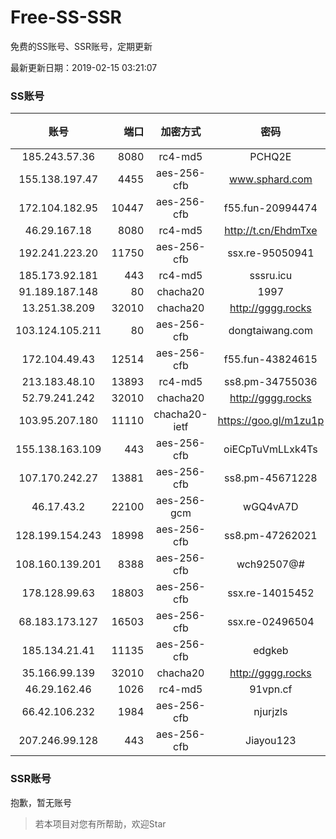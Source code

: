 # Free-SS-SSR

免费的SS账号、SSR账号，定期更新

最新更新日期：2019-02-15 03:21:07 

### SS账号

|账号|端口|加密方式|密码|更新时间|国家|
|:-----:|-----:|:----:|:----:|:----:|:----:|
|185.243.57.36|8080|rc4-md5|PCHQ2E|03:17:14|US|
|155.138.197.47|4455|aes-256-cfb|www.sphard.com|03:17:10|US|
|172.104.182.95|10447|aes-256-cfb|f55.fun-20994474|03:17:05|SG|
|46.29.167.18|8080|rc4-md5|http://t.cn/EhdmTxe|03:17:15|RU|
|192.241.223.20|11750|aes-256-cfb|ssx.re-95050941|03:17:04|US|
|185.173.92.181|443|rc4-md5|sssru.icu|03:17:15|RU|
|91.189.187.148|80|chacha20|1997|03:17:13|US|
|13.251.38.209|32010|chacha20|http://gggg.rocks|03:17:06|SG|
|103.124.105.211|80|aes-256-cfb|dongtaiwang.com|03:17:11|US|
|172.104.49.43|12514|aes-256-cfb|f55.fun-43824615|03:17:05|SG|
|213.183.48.10|13893|rc4-md5|ss8.pm-34755036|03:17:05|RU|
|52.79.241.242|32010|chacha20|http://gggg.rocks|03:17:13|KR|
|103.95.207.180|11110|chacha20-ietf|https://goo.gl/m1zu1p|03:17:13|US|
|155.138.163.109|443|aes-256-cfb|oiECpTuVmLLxk4Ts|03:17:13|US|
|107.170.242.27|13881|aes-256-cfb|ss8.pm-45671228|03:17:04|US|
|46.17.43.2|22100|aes-256-gcm|wGQ4vA7D|03:17:10|RU|
|128.199.154.243|18998|aes-256-cfb|ss8.pm-47262021|03:17:05|SG|
|108.160.139.201|8388|aes-256-cfb|wch92507@#|03:17:05|JP|
|178.128.99.63|18803|aes-256-cfb|ssx.re-14015452|03:17:06|SG|
|68.183.173.127|16503|aes-256-cfb|ssx.re-02496504|03:17:05|US|
|185.134.21.41|11135|aes-256-cfb|edgkeb|03:17:11|GB|
|35.166.99.139|32010|chacha20|http://gggg.rocks|03:17:13|US|
|46.29.162.46|1026|rc4-md5|91vpn.cf|03:17:12|RU|
|66.42.106.232|1984|aes-256-cfb|njurjzls|03:17:11|US|
|207.246.99.128|443|aes-256-cfb|Jiayou123|03:17:10|US|


### SSR账号

抱歉，暂无账号



> 若本项目对您有所帮助，欢迎Star